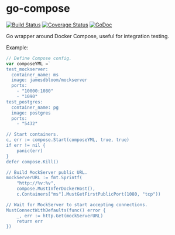 # go-compose

[![Build Status](https://api.travis-ci.org/ibrt/go-compose.svg?branch=master)](https://travis-ci.org/ibrt/go-compose?branch=master)
[![Coverage Status](https://coveralls.io/repos/github/ibrt/go-compose/badge.svg?branch=master)](https://coveralls.io/github/ibrt/go-compose?branch=master)
[![GoDoc](https://godoc.org/github.com/ibrt/go-compose/compose?status.svg)](https://godoc.org/github.com/ibrt/go-compose/compose)

Go wrapper around Docker Compose, useful for integration testing.

Example:

```go
// Define Compose config.
var composeYML =`
test_mockserver:
  container_name: ms
  image: jamesdbloom/mockserver
  ports:
    - "10000:1080"
    - "1090"
test_postgres:
  container_name: pg
  image: postgres
  ports:
    - "5432"

// Start containers.
c, err := compose.Start(composeYML, true, true)
if err != nil {
    panic(err)
}
defer compose.Kill()

// Build MockServer public URL.
mockServerURL := fmt.Sprintf(
    "http://%v:%v",
    compose.MustInferDockerHost(),
    c.Containers["ms"].MustGetFirstPublicPort(1080, "tcp"))

// Wait for MockServer to start accepting connections.
MustConnectWithDefaults(func() error {
    _, err := http.Get(mockServerURL)
    return err
})
```
